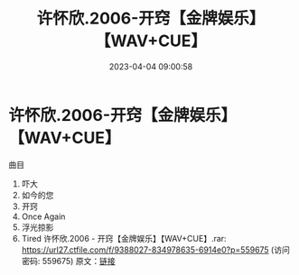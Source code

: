 ﻿---
title: 许怀欣.2006-开窍【金牌娱乐】【WAV+CUE】
date: 2023-04-04 09:00:58
categories: WAV车载音乐、镜像
tags: 华语中文
---
# 许怀欣.2006-开窍【金牌娱乐】【WAV+CUE】

曲目
01. 吓大
02. 如今的您
03. 开窍
04. Once Again
05. 浮光掠影
06. Tired
许怀欣.2006 - 开窍【金牌娱乐】【WAV+CUE】.rar: https://url27.ctfile.com/f/9388027-834978635-6914e0?p=559675
(访问密码: 559675)
原文：[链接](https://blog.sina.com.cn/s/blog_1647c7e76010311a5.html)